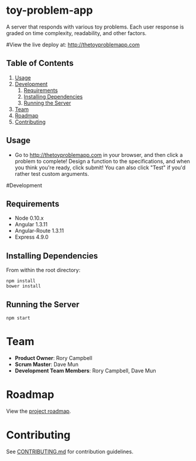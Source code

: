 toy-problem-app
===============

A server that responds with various toy problems. Each user response is graded on time complexity, readability, and other factors.

#View the live deploy at:
http://thetoyproblemapp.com

## Table of Contents

1. [Usage](#usage)
1. [Development](#development)
    1. [Requirements](#requirements)
    2. [Installing Dependencies](#installing-dependencies)
    3. [Running the Server](#running-the-server)
1. [Team](#team)
1. [Roadmap](#roadmap)
1. [Contributing](#contributing)


## Usage

- Go to http://thetoyproblemapp.com in your browser, and then click a problem to complete! Design a function to the specifications, and when you think you're ready, click submit! You can also click "Test" if you'd rather test custom arguments.

#Development

## Requirements

- Node 0.10.x
- Angular 1.3.11
- Angular-Route 1.3.11
- Express 4.9.0

## Installing Dependencies

From within the root directory:
```
npm install
bower install 
```

## Running the Server
```
npm start
```

# Team

  - __Product Owner__: Rory Campbell
  - __Scrum Master__: Dave Mun
  - __Development Team Members__: Rory Campbell, Dave Mun

# Roadmap

View the [project roadmap](https://github.com/davemun/toy-problem-app/issues).


# Contributing

See [CONTRIBUTING.md](CONTRIBUTING.md) for contribution guidelines.


